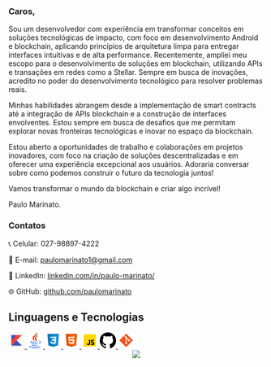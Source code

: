 ### Caros,

Sou um desenvolvedor com experiência em transformar conceitos em soluções tecnológicas de impacto, com foco em desenvolvimento Android e blockchain, aplicando princípios de arquitetura limpa para entregar interfaces intuitivas e de alta performance. Recentemente, ampliei meu escopo para o desenvolvimento de soluções em blockchain, utilizando APIs e transações em redes como a Stellar. Sempre em busca de inovações, acredito no poder do desenvolvimento tecnológico para resolver problemas reais.

Minhas habilidades abrangem desde a implementação de smart contracts até a integração de APIs blockchain e a construção de interfaces envolventes. Estou sempre em busca de desafios que me permitam explorar novas fronteiras tecnológicas e inovar no espaço da blockchain.

Estou aberto a oportunidades de trabalho e colaborações em projetos inovadores, com foco na criação de soluções descentralizadas e em oferecer uma experiência excepcional aos usuários. Adoraria conversar sobre como podemos construir o futuro da tecnologia juntos!

Vamos transformar o mundo da blockchain e criar algo incrível!

Paulo Marinato.

### Contatos

📞 Celular: 027-98897-4222

📧 E-mail: paulomarinato1@gmail.com

💼 LinkedIn: [linkedin.com/in/paulo-marinato/](https://www.linkedin.com/in/paulo-marinato/)

🌐 GitHub: [github.com/paulomarinato](https://github.com/paulomarinato)


## Linguagens e Tecnologias


<a href="https://developer.mozilla.org/pt-BR/docs/Web/HTML" target="_blank" rel="noreferrer">
<img src="./images/Kotlin.jpg" width="32" height="32" />
</a>

<a href="https://developer.mozilla.org/pt-BR/docs/Web/HTML" target="_blank" rel="noreferrer">
<img src="./images/java.png" width="32" height="32" />
</a>

<a href="https://developer.mozilla.org/pt-BR/docs/Web/CSS" target="_blank" rel="noreferrer">
<img src="./images/css3.svg" width="32" height="32" />
</a>

<a href="https://developer.mozilla.org/pt-BR/docs/Web/HTML" target="_blank" rel="noreferrer">
<img src="./images/html-5.svg" width="32" height="32" />
</a>

<a href="https://www.javascript.com" target="_blank" rel="noreferrer">
<img src="./images/javascript.svg" width="32" height="32" />
</a>

<a href="https://git-scm.com" target="_blank" rel="noreferrer">
<img src="./images/GitHub2.png" width="32" height="32" />
</a>

<a href="https://git-scm.com" target="_blank" rel="noreferrer">
<img src="./images/git.svg" width="32" height="32" />
</a>



<div align='center'>
<a height="140em" href="http://www.github.com/paulomarinato"><img src="https://github-readme-streak-stats.herokuapp.com/?user=paulomarinato&stroke=2ea043&background=171717&ring=3382ed&fire=ff6347&currStreakNum=0bd967&currStreakLabel=3382ed&sideNums=0bd967&sideLabels=3382ed&dates=0bd967&hide_border=true" /></a>
</div>
